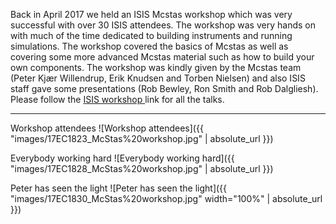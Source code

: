 Back in April 2017 we held an ISIS Mcstas workshop which was very successful with over 30 ISIS attendees. The workshop was very hands on with much of the time dedicated to building instruments and running simulations. The workshop covered the basics of Mcstas as well as covering some more advanced Mcstas material such as how to build your own components. The workshop was kindly given by the Mcstas team (Peter Kjær Willendrup, Erik Knudsen and Torben Nielsen) and also ISIS staff gave some presentations (Rob Bewley, Ron Smith and Rob Dalgliesh). Please follow the [ISIS workshop ](http://april2017.mcstas.org/) link for all the talks.

***

Workshop attendees
![Workshop attendees]({{ "images/17EC1823_McStas%20workshop.jpg" | absolute_url }})

Everybody working hard
![Everybody working hard]({{ "images/17EC1828_McStas%20workshop.jpg" | absolute_url }})

Peter has seen the light
![Peter has seen the light]({{ "images/17EC1830_McStas%20workshop.jpg" width="100%" | absolute_url }})
